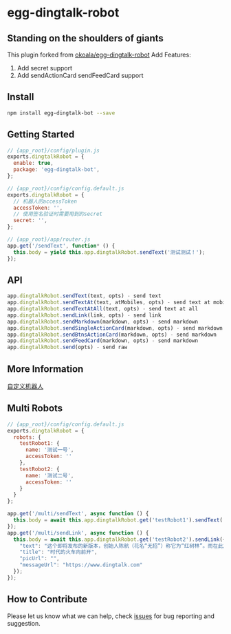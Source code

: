 # egg-dingtalk-robot

## Standing on the shoulders of giants
This plugin forked from [okoala/egg-dingtalk-robot](https://github.com/okoala/egg-dingtalk-robot)
Add Features: 
1. Add secret support
2. Add sendActionCard sendFeedCard support  

## Install
```bash
npm install egg-dingtalk-bot --save
```

## Getting Started
```javascript
// {app_root}/config/plugin.js
exports.dingtalkRobot = {
  enable: true,
  package: 'egg-dingtalk-bot',
};

// {app_root}/config/config.default.js
exports.dingtalkRobot = {
  // 机器人的accessToken
  accessToken: '',
  // 使用签名验证时需要用到的secret
  secret: '',
};

// {app_root}/app/router.js
app.get('/sendText', function* () {
  this.body = yield this.app.dingtalkRobot.sendText('测试测试！');
});
```

## API
```javascript
app.dingtalkRobot.sendText(text, opts) - send text
app.dingtalkRobot.sendTextAt(text, atMobiles, opts) - send text at mobiles
app.dingtalkRobot.sendTextAtAll(text, opts) - send text at all
app.dingtalkRobot.sendLink(link, opts) - send link
app.dingtalkRobot.sendMarkdown(markdown, opts) - send markdown
app.dingtalkRobot.sendSingleActionCard(markdown, opts) - send markdown
app.dingtalkRobot.sendBtnsActionCard(markdown, opts) - send markdown
app.dingtalkRobot.sendFeedCard(markdown, opts) - send markdown
app.dingtalkRobot.send(opts) - send raw
```

## More Information
[自定义机器人](https://open-doc.dingtalk.com/docs/doc.htm?spm=a219a.7386797.0.0.dY1Qqw&treeId=257&articleId=105735&docType=1)

## Multi Robots
```javascript
// {app_root}/config/config.default.js
exports.dingtalkRobot = {
  robots: {
    testRobot1: {
      name: '测试一号',
      accessToken: ''
    },
    testRobot2: {
      name: '测试二号',
      accessToken: ''
    }
  }
};

app.get('/multi/sendText', async function () {
  this.body = await this.app.dingtalkRobot.get('testRobot1').sendText('测试测试！');
});
app.get('/multi/sendLink', async function () {
  this.body = await this.app.dingtalkRobot.get('testRobot2').sendLink({
    "text": "这个即将发布的新版本，创始人陈航（花名“无招”）称它为“红树林”。而在此之前，每当面临重大升级，产品经理们都会取一个应景的代号，这一次，为什么是“红树林”？",
    "title": "时代的火车向前开",
    "picUrl": "",
    "messageUrl": "https://www.dingtalk.com"
  });
});
```

## How to Contribute

Please let us know what we can help, check [issues](https://github.com/zozowind/egg-dingtalk-bot/issues) for bug reporting and suggestion.




